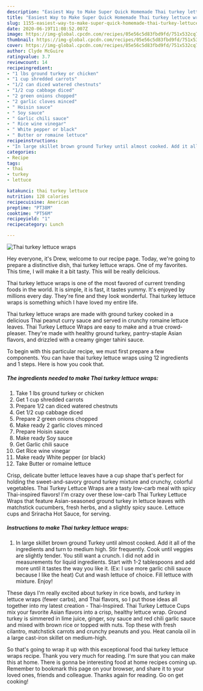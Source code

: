```yaml
---
description: "Easiest Way to Make Super Quick Homemade Thai turkey lettuce wraps"
title: "Easiest Way to Make Super Quick Homemade Thai turkey lettuce wraps"
slug: 1155-easiest-way-to-make-super-quick-homemade-thai-turkey-lettuce-wraps
date: 2020-06-19T11:08:52.007Z
image: https://img-global.cpcdn.com/recipes/05e56c5d83fbd9fd/751x532cq70/thai-turkey-lettuce-wraps-recipe-main-photo.jpg
thumbnail: https://img-global.cpcdn.com/recipes/05e56c5d83fbd9fd/751x532cq70/thai-turkey-lettuce-wraps-recipe-main-photo.jpg
cover: https://img-global.cpcdn.com/recipes/05e56c5d83fbd9fd/751x532cq70/thai-turkey-lettuce-wraps-recipe-main-photo.jpg
author: Clyde McGuire
ratingvalue: 3.7
reviewcount: 14
recipeingredient:
- "1 lbs ground turkey or chicken"
- "1 cup shredded carrots"
- "1/2 can diced watered chestnuts"
- "1/2 cup cabbage diced"
- "2 green onions chopped"
- "2 garlic cloves minced"
- " Hoisin sauce"
- " Soy sauce"
- " Garlic chili sauce"
- " Rice wine vinegar"
- " White pepper or black"
- " Butter or romaine lettuce"
recipeinstructions:
- "In large skillet brown ground Turkey until almost cooked. Add it all of the ingredients and turn to medium high. Stir frequently. Cook until veggies are slightly tender. You still want a crunch. I did not add in measurements for liquid ingredients. Start with 1-2 tablespoons and add more until it tastes the way you like it. (Ex: I use more garlic chili sauce because I like the heat) Cut and wash lettuce of choice. Fill lettuce with mixture. Enjoy!"
categories:
- Recipe
tags:
- thai
- turkey
- lettuce

katakunci: thai turkey lettuce 
nutrition: 128 calories
recipecuisine: American
preptime: "PT38M"
cooktime: "PT56M"
recipeyield: "1"
recipecategory: Lunch

---
```



![Thai turkey lettuce wraps](https://img-global.cpcdn.com/recipes/05e56c5d83fbd9fd/751x532cq70/thai-turkey-lettuce-wraps-recipe-main-photo.jpg)

Hey everyone, it's Drew, welcome to our recipe page. Today, we're going to prepare a distinctive dish, thai turkey lettuce wraps. One of my favorites. This time, I will make it a bit tasty. This will be really delicious.

Thai turkey lettuce wraps is one of the most favored of current trending foods in the world. It is simple, it is fast, it tastes yummy. It's enjoyed by millions every day. They're fine and they look wonderful. Thai turkey lettuce wraps is something which I have loved my entire life.

Thai turkey lettuce wraps are made with ground turkey cooked in a delicious Thai peanut curry sauce and served in crunchy romaine lettuce leaves. Thai Turkey Lettuce Wraps are easy to make and a true crowd-pleaser. They&#39;re made with healthy ground turkey, pantry-staple Asian flavors, and drizzled with a creamy ginger tahini sauce.


To begin with this particular recipe, we must first prepare a few components. You can have thai turkey lettuce wraps using 12 ingredients and 1 steps. Here is how you cook that.

<!--inarticleads1-->

##### The ingredients needed to make Thai turkey lettuce wraps:

1. Take 1 lbs ground turkey or chicken
1. Get 1 cup shredded carrots
1. Prepare 1/2 can diced watered chestnuts
1. Get 1/2 cup cabbage diced
1. Prepare 2 green onions chopped
1. Make ready 2 garlic cloves minced
1. Prepare  Hoisin sauce
1. Make ready  Soy sauce
1. Get  Garlic chili sauce
1. Get  Rice wine vinegar
1. Make ready  White pepper (or black)
1. Take  Butter or romaine lettuce


Crisp, delicate butter lettuce leaves have a cup shape that&#39;s perfect for holding the sweet-and-savory ground turkey mixture and crunchy, colorful vegetables. Thai Turkey Lettuce Wraps are a tasty low-carb meal with spicy Thai-inspired flavors! I&#39;m crazy over these low-carb Thai Turkey Lettuce Wraps that feature Asian-seasoned ground turkey in lettuce leaves with matchstick cucumbers, fresh herbs, and a slightly spicy sauce. Lettuce cups and Sriracha Hot Sauce, for serving. 

<!--inarticleads2-->

##### Instructions to make Thai turkey lettuce wraps:

1. In large skillet brown ground Turkey until almost cooked. Add it all of the ingredients and turn to medium high. Stir frequently. Cook until veggies are slightly tender. You still want a crunch. I did not add in measurements for liquid ingredients. Start with 1-2 tablespoons and add more until it tastes the way you like it. (Ex: I use more garlic chili sauce because I like the heat) Cut and wash lettuce of choice. Fill lettuce with mixture. Enjoy!


These days I&#39;m really excited about turkey in rice bowls, and turkey in lettuce wraps (fewer carbs), and Thai flavors, so I put those ideas all together into my latest creation - Thai-Inspired. Thai Turkey Lettuce Cups mix your favorite Asian flavors into a crisp, healthy lettuce wrap. Ground turkey is simmered in lime juice, ginger, soy sauce and red chili garlic sauce and mixed with brown rice or topped with nuts. Top these with fresh cilantro, matchstick carrots and crunchy peanuts and you. Heat canola oil in a large cast-iron skillet on medium-high. 

So that's going to wrap it up with this exceptional food thai turkey lettuce wraps recipe. Thank you very much for reading. I'm sure that you can make this at home. There is gonna be interesting food at home recipes coming up. Remember to bookmark this page on your browser, and share it to your loved ones, friends and colleague. Thanks again for reading. Go on get cooking!
